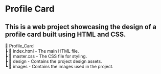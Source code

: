 # Profile Card
## This is a  web project showcasing the design  of a profile card built  using HTML and CSS.
📂 Profile_Card  
 ┣ 📜 index.html - The main HTML file.  
 ┣ 📜 master.css - The CSS file for styling.  
 ┣ 📂 design - Contains the project design assets.  
 ┗ 📂 images - Contains the images used in the project. 
